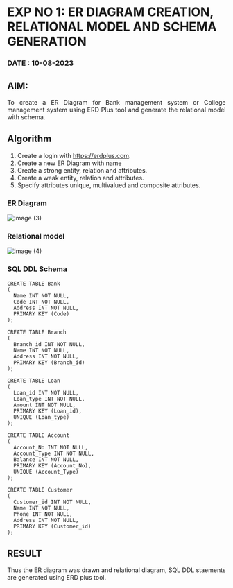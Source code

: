 # EXP NO 1: ER DIAGRAM CREATION, RELATIONAL MODEL AND SCHEMA GENERATION  
### DATE : 10-08-2023
## AIM:
<div align="justify">
   To create a ER Diagram for Bank management system or College management system using ERD Plus tool and generate the relational model with schema. 
</div>

## Algorithm
1. Create a login with https://erdplus.com.
2. Create a new ER Diagram with name
3. Create a strong entity, relation and attributes.
4. Create a weak entity, relation and attributes.
5. Specify attributes unique, multivalued and composite attributes.

### ER Diagram 
![image (3)](https://github.com/sujithrabkn/DBMS/assets/119477857/ab9284ec-e7f2-4b64-b48b-c449b6e3ebf4)


### Relational model
![image (4)](https://github.com/sujithrabkn/DBMS/assets/119477857/079f8c66-2d8a-40db-8460-ec437fb0068b)


### SQL DDL Schema 
```
CREATE TABLE Bank
(
  Name INT NOT NULL,
  Code INT NOT NULL,
  Address INT NOT NULL,
  PRIMARY KEY (Code)
);

CREATE TABLE Branch
(
  Branch_id INT NOT NULL,
  Name INT NOT NULL,
  Address INT NOT NULL,
  PRIMARY KEY (Branch_id)
);

CREATE TABLE Loan
(
  Loan_id INT NOT NULL,
  Loan_type INT NOT NULL,
  Amount INT NOT NULL,
  PRIMARY KEY (Loan_id),
  UNIQUE (Loan_type)
);

CREATE TABLE Account
(
  Account_No INT NOT NULL,
  Account_Type INT NOT NULL,
  Balance INT NOT NULL,
  PRIMARY KEY (Account_No),
  UNIQUE (Account_Type)
);

CREATE TABLE Customer
(
  Customer_id INT NOT NULL,
  Name INT NOT NULL,
  Phone INT NOT NULL,
  Address INT NOT NULL,
  PRIMARY KEY (Customer_id)
);
```

## RESULT 
<div align="justify">
Thus the ER diagram was drawn and relational diagram, SQL DDL staements are generated using ERD plus tool.
</div>
